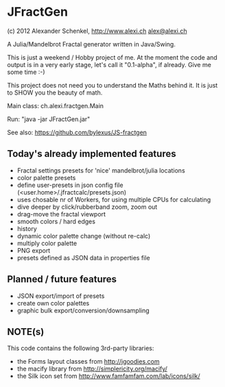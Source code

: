 JFractGen
=========

(c) 2012 Alexander Schenkel, http://www.alexi.ch alex@alexi.ch

A Julia/Mandelbrot Fractal generator written in Java/Swing.

This is just a weekend / Hobby project of me. At the moment the code and output is
in a very early stage, let's call it "0.1-alpha", if already. Give me some time :-)

This project does not need you to understand the Maths behind it. It is just to SHOW
you the beauty of math.

Main class: ch.alexi.fractgen.Main

Run: "java -jar JFractGen.jar"

See also: https://github.com/bylexus/JS-fractgen

Today's already implemented features
------------------------------------
- Fractal settings presets for 'nice' mandelbrot/julia locations
- color palette presets
- define user-presets in json config file (<user.home>/.jfractcalc/presets.json)
- uses chosable nr of Workers, for using multiple CPUs for calculating
- dive deeper by click/rubberband zoom, zoom out
- drag-move the fractal viewport
- smooth colors / hard edges
- history
- dynamic color palette change (without re-calc)
- multiply color palette
- PNG export
- presets defined as JSON data in properties file


Planned / future features
-------------------------
- JSON export/import of presets
- create own color palettes
- graphic bulk export/conversion/downsampling



NOTE(s)
-------
This code contains the following 3rd-party libraries:
- the Forms layout classes from http://jgoodies.com
- the macify library from http://simplericity.org/macify/
- the Silk icon set from http://www.famfamfam.com/lab/icons/silk/

